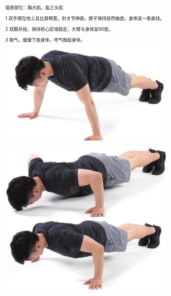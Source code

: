 锻炼部位：胸大肌、肱三头肌

1 双手撑在地上且比肩稍宽，肘关节伸直，脖子保持自然曲度，身体呈一条直线。

2 双脚并拢，保持核心区域稳定，大臂与身体呈90度。

3 吸气，缓缓下放身体，呼气推起身体。

![](Pasted%20image%2020230625211144.png)

![](Pasted%20image%2020230625211159.png)![](Pasted%20image%2020230625211222.png)